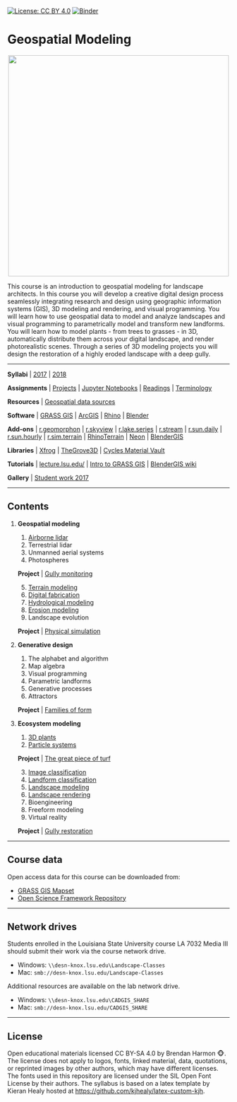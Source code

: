 [![License: CC BY 4.0](https://img.shields.io/badge/License-CC%20BY%204.0-lightgrey.svg)](https://creativecommons.org/licenses/by/4.0/)
[![Binder](https://mybinder.org/badge.svg)](https://mybinder.org/v2/gh/baharmon/geospatial-modeling-course/master)

# Geospatial Modeling

<p align="center"><img src="images/3d-ecosystems/ncspm_rendering_3.png" height="500"></p>

This course is an introduction to geospatial modeling for landscape architects.
In this course you will develop a creative digital design process
seamlessly integrating research and design
using geographic information systems (GIS),
3D modeling and rendering, and
visual programming.
You will learn how to use geospatial data
to model and analyze landscapes
and visual programming to
parametrically model and transform new landforms.
You will learn how to model plants - from trees to grasses - in 3D,
automatically distribute them across your digital landscape,
and render photorealistic scenes.
Through a series of 3D modeling projects you will
design the restoration of a highly eroded landscape with a deep gully.

---

**Syllabi** |
[2017](geospatial-modeling-syllabus-2017.pdf) |
[2018](geospatial-modeling-syllabus-2018.pdf)

**Assignments** | [Projects](projects.md) |
[Jupyter Notebooks](https://mybinder.org/v2/gh/baharmon/geospatial-modeling-course/master) |
[Readings](readings.md) | [Terminology](terminology.md)

**Resources** | [Geospatial data sources](geospatial-data-sources.md)

**Software** | [GRASS GIS](https://grass.osgeo.org) |
[ArcGIS](https://www.esri.com/) |
[Rhino](https://www.rhino3d.com/) |
[Blender](https://www.blender.org/)

**Add-ons** |
[r.geomorphon](https://grass.osgeo.org/grass72/manuals/addons/r.geomorphon.html) |
[r.skyview](https://grass.osgeo.org/grass72/manuals/addons/r.skyview.html) |
[r.lake.series](https://grass.osgeo.org/grass72/manuals/addons/r.lake.series.html) |
[r.stream](https://grasswiki.osgeo.org/wiki/R.stream.*_modules) |
[r.sun.daily](https://grass.osgeo.org/grass72/manuals/addons/r.sun.daily.html) |
[r.sun.hourly](https://grass.osgeo.org/grass72/manuals/addons/r.sun.hourly.html) |
[r.sim.terrain](https://github.com/baharmon/landscape_evolution) |
[RhinoTerrain](http://www.rhinoterrain.com/en/home.html) |
[Neon](http://v5.rhino3d.com/group/neon) |
[BlenderGIS](https://github.com/domlysz/BlenderGIS)

**Libraries** | [Xfrog](http://xfrog.com/) |
[TheGrove3D](https://www.thegrove3d.com/) |
[Cycles Material Vault](https://www.cyclesmaterialvault.com/)

**Tutorials** |
[lecture.lsu.edu/](https://lecture.lsu.edu/) |
[Intro to GRASS GIS](http://ncsu-geoforall-lab.github.io/grass-intro-workshop/) |
[BlenderGIS wiki](https://github.com/domlysz/BlenderGIS/wiki)

**Gallery** | [Student work 2017](gallery.md#student-work-2017)

---
## Contents

1. **Geospatial modeling**
    1. [Airborne lidar](airborne-lidar.md)
    2. Terrestrial lidar
    3. Unmanned aerial systems
    4. Photospheres

    **Project** | [Gully monitoring](projects.md#gully-monitoring)

    5. [Terrain modeling](terrain-modeling.md)
    6. [Digital fabrication](digital-fabrication.md)
    7. [Hydrological modeling](hydrological-modeling.md)
    8. [Erosion modeling](erosion-modeling.md)
    9. Landscape evolution

    **Project** | [Physical simulation](projects.md#physical-simulation)

2. **Generative design**
    1. The alphabet and algorithm
    2. Map algebra
    3. Visual programming
    4. Parametric landforms
    5. Generative processes
    6. Attractors

    **Project** | [Families of form](projects.md#families-of-form)

3. **Ecosystem modeling**
    1. [3D plants](3d-plants.md)
    2. [Particle systems](particle-systems.md)

    **Project** | [The great piece of turf](projects.md#the-great-piece-of-turf)

    3. [Image classification](image-classification.md)
    4. [Landform classification](landform-classification.md)
    5. [Landscape modeling](landscape-modeling.md)
    6. [Landscape rendering](landscape-rendering.md)
    7. Bioengineering
    8. Freeform modeling
    9. Virtual reality

    **Project** | [Gully restoration](projects.md#gully-restoration)

---

## Course data
Open access data for this course can be downloaded from:
* [GRASS GIS Mapset](https://github.com/baharmon/landscape_evolution_dataset)
* [Open Science Framework Repository](https://osf.io/f6egw)

---

## Network drives
Students enrolled in the Louisiana State University course LA 7032 Media III
should submit their work via the course network drive.
* Windows: `\\desn-knox.lsu.edu\Landscape-Classes`
* Mac: `smb://desn-knox.lsu.edu/Landscape-Classes`

Additional resources are available on the lab network drive.
* Windows: `\\desn-knox.lsu.edu\CADGIS_SHARE`
* Mac: `smb://desn-knox.lsu.edu/CADGIS_SHARE`

---

## License
Open educational materials licensed CC BY-SA 4.0
by Brendan Harmon :monkey_face:.
The license does not apply to logos, fonts, linked material, data, quotations,
or reprinted images by other authors, which may have different licenses.
The fonts used in this repository are licensed under the SIL Open Font License
by their authors. The syllabus is based on a latex template by Kieran Healy
hosted at https://github.com/kjhealy/latex-custom-kjh.
